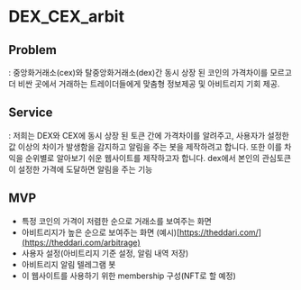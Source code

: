 # DEX_CEX_arbit

## Problem

: 중앙화거래소(cex)와 탈중앙화거래소(dex)간 동시 상장 된 코인의 가격차이를 모르고 더 비싼 곳에서 거래하는 트레이더들에게 맞춤형 정보제공 및 아비트리지 기회 제공.

## Service

: 저희는 DEX와 CEX에 동시 상장 된 토큰 간에 가격차이를 알려주고, 사용자가 설정한 값 이상의 차이가 발생함을 감지하고 알림을 주는 봇을 제작하려고 합니다. 또한 이를 차익을 순위별로 알아보기 쉬운 웹사이트를 제작하고자 합니다. dex에서 본인의 관심토큰이 설정한 가격에 도달하면 알림을 주는 기능

## MVP

- 특정 코인의 가격이 저렴한 순으로 거래소를 보여주는 화면
- 아비트리지가 높은 순으로 보여주는 화면 (예시)[https://theddari.com/](https://theddari.com/arbitrage)
- 사용자 설정(아비트리지 기준 설정, 알림 내역 저장)
- 아비트리지 알림 텔레그램 봇
- 이 웹사이트를 사용하기 위한 membership 구성(NFT로 할 예정)

